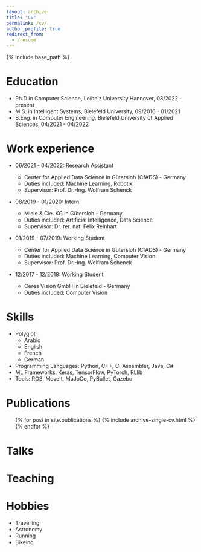 ```yaml
---
layout: archive
title: "CV"
permalink: /cv/
author_profile: true
redirect_from:
  - /resume
---
```


{% include base_path %}

Education
======
* Ph.D in Computer Science, Leibniz University Hannover, 08/2022 - present
* M.S. in Intelligent Systems, Bielefeld University, 09/2016 - 01/2021
* B.Eng. in Computer Engineering, Bielefeld University of Applied Sciences, 04/2021 - 04/2022

Work experience
======
* 06/2021 - 04/2022: Research Assistant
  * Center for Applied Data Science in Gütersloh (CfADS) - Germany
  * Duties included: Machine Learning, Robotik
  * Supervisor: Prof. Dr.-Ing. Wolfram Schenck

* 08/2019 - 01/2020: Intern
  * Miele & Cie. KG in Gütersloh - Germany
  * Duties included: Artificial Intelligence, Data Science
  * Supervisor: Dr. rer. nat. Felix Reinhart
  
* 01/2019 - 07/2019: Working Student
  * Center for Applied Data Science in Gütersloh (CfADS) - Germany
  * Duties included: Machine Learning, Computer Vision
  * Supervisor: Prof. Dr.-Ing. Wolfram Schenck

* 12/2017 - 12/2018: Working Student
  * Ceres Vision GmbH in Bielefeld - Germany
  * Duties included: Computer Vision


Skills
======
* Polyglot
  * Arabic
  * English
  * French
  * German
* Programming Languages: Python, C++, C, Assembler, Java, C#
* ML Frameworks: Keras, TensorFlow, PyTorch, RLlib
* Tools: ROS, MoveIt, MuJoCo, PyBullet, Gazebo

Publications
======
  <ul>{% for post in site.publications %}
    {% include archive-single-cv.html %}
  {% endfor %}</ul>
  
Talks
======
  <!--<ul>{% for post in site.talks %}
    {% include archive-single-talk-cv.html %}
  {% endfor %}</ul>-->
  
Teaching
======
  <!--<ul>{% for post in site.teaching %}
    {% include archive-single-cv.html %}
  {% endfor %}</ul>-->
  
Hobbies
======
* Travelling
* Astronomy
* Running
* Bikeing 

